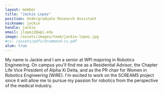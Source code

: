```yaml
---
layout: member
title: "Jackie Lopez"
position: Undergraduate Research Assistant
nickname: jackie
handle: jackie
email: jlopez2@wpi.edu
image: /assets/images/team/jackie-lopez.jpg
#cv: /assets/pdfs/drummond-cv.pdf
alum: true
---
```

My name is Jackie and I am a senior at WPI majoring in Robotics Engineering. On campus you'll find me as a Residential Advisor, the Chapter Life Vice President of Alpha Xi Delta, and as the PR chair for Women in Robotics Engineering (WiRE). I'm excited to work on the SCREAM5 project since it will allow me to pursue my passion for robotics from the perspective of the medical industry.
